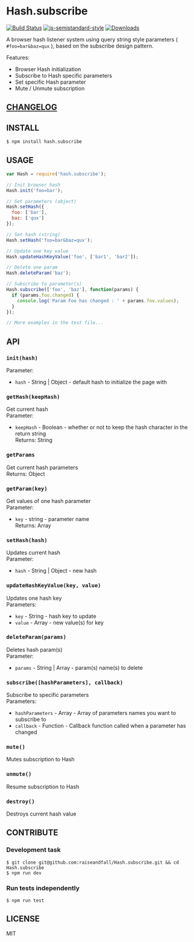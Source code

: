 # Hash.subscribe 

[![Build
Status](https://travis-ci.org/raiseandfall/hash.subscribe.svg)](https://travis-ci.org/raiseandfall/hash.subscribe)
[![js-semistandard-style](https://img.shields.io/badge/code%20style-semistandard-brightgreen.svg?style=flat-square)](https://github.com/Flet/semistandard) [![Downloads](https://img.shields.io/npm/dt/hash.subscribe.svg)](https://www.npmjs.com/package/hash.subscribe)

A browser hash listener system using query string style parameters ( `#foo=bar&baz=qux` ), based on the subscribe design pattern.  

Features:  
- Browser Hash initialization
- Subscribe to Hash specific parameters
- Set specific Hash parameter
- Mute / Unmute subscription

## [CHANGELOG](./CHANGELOG.md)

## INSTALL
```shell
$ npm install hash.subscribe
```

## USAGE
```javascript
var Hash = require('hash.subscribe');

// Init browser hash
Hash.init('foo=bar');

// Set parameters (object)
Hash.setHash({
  foo: ['bar'],
  baz: ['qux']
});

// Set hash (string)
Hash.setHash('foo=bar&baz=qux');

// Update one key value
Hash.updateHashKeyValue('foo', ['bar1', 'bar2']);

// Delete one param
Hash.deleteParam('baz');

// Subscribe to parameter(s)
Hash.subscribe(['foo', 'baz'], function(params) {
  if (params.foo.changed) {
    console.log('Param Foo has changed : ' + params.foo.values);
  }
});

// More examples in the test file...
```

## API

### `init(hash)`
Parameter:  
- `hash` - String | Object - default hash to initialize the page with

### `getHash(keepHash)`
Get current hash  
Parameter:  
- `keepHash` - Boolean - whether or not to keep the hash character in the return string  
Returns: String

### `getParams`
Get current hash parameters  
Returns: Object

### `getParam(key)`
Get values of one hash parameter  
Parameter:  
- `key` - string - parameter name  
Returns: Array

### `setHash(hash)`
Updates current hash  
Parameter:  
- `hash` - String | Object - new hash

### `updateHashKeyValue(key, value)`
Updates one hash key  
Parameters:  
- `key` - String - hash key to update  
- `value` - Array - new value(s) for key  

### `deleteParam(params)`
Deletes hash param(s)  
Parameter:  
- `params` - String | Array - param(s) name(s) to delete

### `subscribe([hashParameters], callback)`
Subscribe to specific parameters  
Parameters:  
- `hashParameters` - Array - Array of parameters names you want to subscribe to
- `callback` - Function - Callback function called when a parameter has changed

### `mute()`
Mutes subscription to Hash

### `unmute()`
Resume subscription to Hash  

### `destroy()` 
Destroys current hash value

## CONTRIBUTE

### Development task
```shell
$ git clone git@github.com:raiseandfall/Hash.subscribe.git && cd Hash.subscribe
$ npm run dev
```

### Run tests independently
```shell
$ npm run test
```

## LICENSE
MIT
